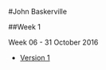 #John Baskerville

##Week 1

Week 06 - 31 October 2016
+ [Version 1](http://timtim-101.github.io/john-baskerville/john-baskerville1.html)
